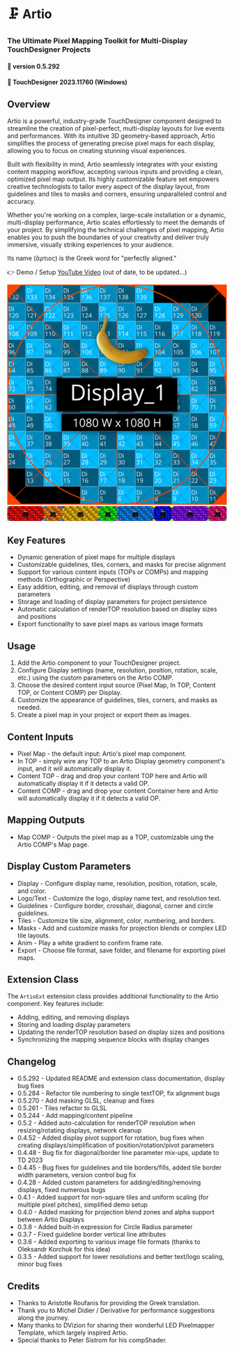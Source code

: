 # :clamp: Artio
### The Ultimate Pixel Mapping Toolkit for Multi-Display TouchDesigner Projects
#### :floppy_disk: version 0.5.292
#### :floppy_disk: TouchDesigner 2023.11760 (Windows)
## Overview 
Artio is a powerful, industry-grade TouchDesigner component designed to streamline the creation of pixel-perfect, multi-display layouts for live events and performances. With its intuitive 3D geometry-based approach, Artio simplifies the process of generating precise pixel maps for each display, allowing you to focus on creating stunning visual experiences.

Built with flexibility in mind, Artio seamlessly integrates with your existing content mapping workflow, accepting various inputs and providing a clean, optimized pixel map output. Its highly customizable feature set empowers creative technologists to tailor every aspect of the display layout, from guidelines and tiles to masks and corners, ensuring unparalleled control and accuracy.

Whether you're working on a complex, large-scale installation or a dynamic, multi-display performance, Artio scales effortlessly to meet the demands of your project. By simplifying the technical challenges of pixel mapping, Artio enables you to push the boundaries of your creativity and deliver truly immersive, visually striking experiences to your audience.

Its name (ἄρτιος) is the Greek word for "perfectly aligned."

:point_right: Demo / Setup [YouTube Video](https://youtu.be/lP9wXwb6uHA) (out of date, to be updated...)

![Artio Single Raster](/img/Display_1.png)
![Artio Multiple Rasters](/img/render1.png)
## Key Features
- Dynamic generation of pixel maps for multiple displays
- Customizable guidelines, tiles, corners, and masks for precise alignment
- Support for various content inputs (TOPs or COMPs) and mapping methods (Orthographic or Perspective)
- Easy addition, editing, and removal of displays through custom parameters
- Storage and loading of display parameters for project persistence
- Automatic calculation of renderTOP resolution based on display sizes and positions
- Export functionality to save pixel maps as various image formats
## Usage
1. Add the Artio component to your TouchDesigner project.
2. Configure Display settings (name, resolution, position, rotation, scale, etc.) using the custom parameters on the Artio COMP.
3. Choose the desired content input source (Pixel Map, In TOP, Content TOP, or Content COMP) per Display.
4. Customize the appearance of guidelines, tiles, corners, and masks as needed.
5. Create a pixel map in your project or export them as images.
## Content Inputs
- Pixel Map - the default input: Artio's pixel map component.
- In TOP - simply wire any TOP to an Artio Display geometry component's input, and it will automatically display it.
- Content TOP - drag and drop your content TOP here and Artio will automatically display it if it detects a valid OP.
- Content COMP - drag and drop your content Container here and Artio will automatically display it if it detects a valid OP.
## Mapping Outputs
- Map COMP - Outputs the pixel map as a TOP, customizable uing the Artio COMP's Map page.
## Display Custom Parameters
- Display - Configure display name, resolution, position, rotation, scale, and color.
- Logo/Text - Customize the logo, display name text, and resolution text.
- Guidelines - Configure border, crosshair, diagonal, corner and circle guidelines.
- Tiles - Customize tile size, alignment, color, numbering, and borders.
- Masks - Add and customize masks for projection blends or complex LED tile layouts.
- Anim - Play a white gradient to confirm frame rate.
- Export - Choose file format, save folder, and filename for exporting pixel maps.
## Extension Class
The `ArtioExt` extension class provides additional functionality to the Artio component. Key features include:
- Adding, editing, and removing displays
- Storing and loading display parameters
- Updating the renderTOP resolution based on display sizes and positions
- Synchronizing the mapping sequence blocks with display changes
## Changelog
- 0.5.292 - Updated README and extension class documentation, display bug fixes
- 0.5.284 - Refactor tile numbering to single textTOP, fix alignment bugs
- 0.5.270 - Add masking GLSL, cleanup and fixes
- 0.5.261 - Tiles refactor to GLSL
- 0.5.244 - Add mapping/content pipeline
- 0.5.2 - Added auto-calculation for renderTOP resolution when resizing/rotating displays, network cleanup
- 0.4.52 - Added display pivot support for rotation, bug fixes when creating displays/simplification of position/rotation/pivot parameters
- 0.4.48 - Bug fix for diagonal/border line parameter mix-ups, update to TD 2023
- 0.4.45 - Bug fixes for guidelines and tile borders/fills, added tile border width parameters, version control bug fix
- 0.4.28 - Added custom parameters for adding/editing/removing displays, fixed numerous bugs
- 0.4.1 - Added support for non-square tiles and uniform scaling (for multiple pixel pitches), simplified demo setup
- 0.4.0 - Added masking for projection blend zones and alpha support between Artio Displays
- 0.3.8 - Added built-in expression for Circle Radius parameter
- 0.3.7 - Fixed guideline border vertical line attributes
- 0.3.6 - Added exporting to various image file formats (thanks to Oleksandr Korchuk for this idea)
- 0.3.5 - Added support for lower resolutions and better text/logo scaling, minor bug fixes
## Credits
- Thanks to Aristotle Roufanis for providing the Greek translation.
- Thank you to Michel Didier / Derivative for performance suggestions along the journey.
- Many thanks to DVizion for sharing their wonderful LED Pixelmapper Template, which largely inspired Artio.
- Special thanks to Peter Sistrom for his compShader.